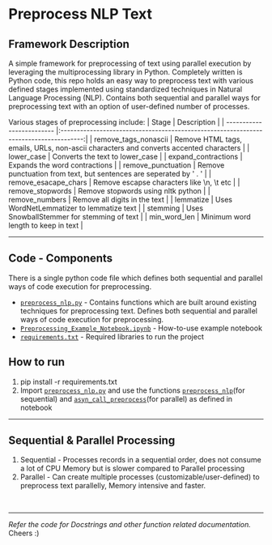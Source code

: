# Preprocess NLP Text

## Framework Description

A simple framework for preprocessing of text using parallel execution by leveraging the multiprocessing library in Python. Completely written is Python code, this repo holds an easy way to preprocess text with various defined stages implemented using standardized techniques in Natural Language Processing (NLP). Contains both sequential and parallel ways for preprocessing text with an option of user-defined number of processes.

Various stages of preprocessing include:
| Stage                     | Description                                                                           |
| ------------------------- |:-------------------------------------------------------------------------------------:|
| remove_tags_nonascii      | Remove HTML tags, emails, URLs, non-ascii characters and converts accented characters |
| lower_case                | Converts the text to lower_case                                                       |
| expand_contractions       | Expands the word contractions                                                         |
| remove_punctuation        | Remove punctuation from text, but sentences are seperated by ' . '                    |
| remove_esacape_chars      | Remove escapse characters like \n, \t etc                                             |
| remove_stopwords          | Remove stopwords using nltk python                                                    |
| remove_numbers            | Remove all digits in the text                                                         |
| lemmatize                 | Uses WordNetLemmatizer to lemmatize text                                              |
| stemming                  | Uses SnowballStemmer for stemming of text                                             |
| min_word_len              | Minimum word length to keep in text                                                   |

---

## Code - Components

There is a single python code file which defines both sequential and parallel ways of code execution for preprocessing.

* [`preprocess_nlp.py`](https://github.com/nikhiljsk/preprocess_nlp/blob/master/preprocess_nlp.py)                       - Contains functions which are built around existing techniques for preprocessing text. Defines both sequential and parallel ways of code execution for preprocessing.
* [`Preprocessing_Example_Notebook.ipynb`](https://github.com/nikhiljsk/preprocess_nlp/blob/master/Preprocessing_Example_Notebook.ipynb)    - How-to-use example notebook
* [`requirements.txt`](https://github.com/nikhiljsk/preprocess_nlp/blob/master/requirements.txt)                        - Required libraries to run the project

## How to run

1. pip install -r requirements.txt
2. Import [`preprocess_nlp.py`](https://github.com/nikhiljsk/preprocess_nlp/blob/master/preprocess_nlp.py) and use the functions [`preprocess_nlp`](https://github.com/nikhiljsk/preprocess_nlp/blob/master/preprocess_nlp.py#L34)(for sequential) and [`asyn_call_preprocess`](https://github.com/nikhiljsk/preprocess_nlp/blob/master/preprocess_nlp.py#L149)(for parallel) as defined in notebook

---

## Sequential & Parallel Processing

1. Sequential   - Processes records in a sequential order, does not consume a lot of CPU Memory but is slower compared to Parallel processing
2. Parallel     - Can create multiple processes (customizable/user-defined) to preprocess text parallelly, Memory intensive and faster.
<br>

---

*Refer the code for Docstrings and other function related documentation.* 
<br>
Cheers :)
